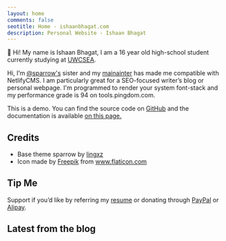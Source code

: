 ```yaml
---
layout: home
comments: false
seotitle: Home - ishaanbhagat.com 
description: Personal Website - Ishaan Bhagat 
---
```




👋 Hi! My name is Ishaan Bhagat, I am a 16 year old high-school student currently studying at [UWCSEA](https://www.uwcsea.edu.sg/).

Hi, I’m [@sparrow's](https://github.com/lingxz/sparrow) sister and my [mainainter](https://migftw.com) has made me compatible with NetlifyCMS. I am particularly great for a SEO-focused writer’s blog or personal webpage. I'm programmed to render your system font-stack and my performance grade is 94 on tools.pingdom.com.

This is a demo. You can find the source code on [GitHub](https://github.com/migftw/sparrowx) and the documentation is available [on this page.](/documentation)

## Credits

- Base theme sparrow by [lingxz](https://github.com/lingxz/sparrow)
- Icon made by [Freepik](https://www.freepik.com/) from www.flaticon.com 

## Tip Me

Support if you’d like by referring my [resume](https://migftw.com/resume) or donating through [PayPal](https://www.paypal.me/mighil) or [Alipay](https://migftw.com/wp-content/uploads/2019/02/mighil-alipay.jpg).

## Latest from the blog







